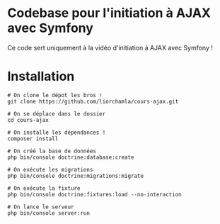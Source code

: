 # Codebase pour l'initiation à AJAX avec Symfony
Ce code sert uniquement à la vidéo d'initiation à AJAX avec Symfony !

# Installation
```
# On clone le dépot les bros !
git clone https://github.com/liorchamla/cours-ajax.git

# On se déplace dans le dossier
cd cours-ajax

# On installe les dépendances !
composer install

# On créé la base de données
php bin/console doctrine:database:create

# On exécute les migrations
php bin/console doctrine:migrations:migrate

# On exécute la fixture
php bin/console doctrine:fixtures:load --no-interaction

# On lance le serveur
php bin/console server:run
```
